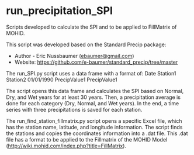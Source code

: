 # run_precipitation_SPI
Scripts developed to calculate the SPI and to be applied to FillMatrix of MOHID.

This script was developed based on the Standard Precip package:
- Author - Eric Nussbaumer (ebaumer@gmail.com)
- Website: https://github.com/e-baumer/standard_precip/tree/master

The run_SPI.py script uses a data frame with a format of:
  Date        Station1       Station2
  01/01/1990  PrecipValue1    PrecipValue1

The script opens this data frame and calculates the SPI based on Normal, Dry, and Wet years for at least 30 years.
Then, a precipitation average is done for each category (Dry, Normal, and Wet years). In the end, a time series with three precipitations is saved for each station. 

The run_find_station_fillmatrix.py script opens a specific Excel file, which has the station name, latitude, and longitude information. The script finds the stations and copies the coordinates information into a .dat file. This .dat file has a format to be applied to the Fillmatrix of the MOHID Model (http://wiki.mohid.com/index.php?title=FillMatrix). 



